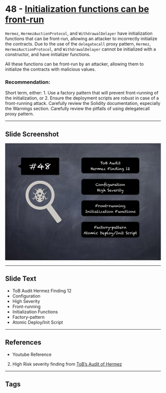 
# 48 - [Initialization functions can be front-run](./Initialization%20functions%20can%20be%20front-run.md)

`Hermez`, `HermezAuctionProtocol`, and `WithdrawalDelayer` have initialization functions that can be front-run, allowing an attacker to incorrectly initialize the contracts. Due to the use of the `delegatecall` proxy pattern, `Hermez`, `HermezAuctionProtocol`, and `WithdrawalDelayer` cannot be initialized with a constructor, and have initializer functions. 

All these functions can be front-run by an attacker, allowing them to initialize the contracts with malicious values.

### Recommendation:
Short term, either: 
	1. Use a factory pattern that will prevent front-running of the initialization, or 
	2. Ensure the deployment scripts are robust in case of a front-running attack. Carefully review the Solidity documentation, especially the Warnings section. Carefully review the pitfalls of using delegatecall proxy pattern.
___
## Slide Screenshot
![048.png](../../images/7.%20Audit%20Findings%20101/048.png)
___
## Slide Text
- ToB Audit Hermez Finding 12
- Configuration
- High Severity
- Front-running
- Initialization Functions
- Factory-pattern
- Atomic Deploy/Init Script
___
## References
- Youtube Reference
2. High Risk severity finding from [ToB’s Audit of Hermez](https://github.com/trailofbits/publications/blob/master/reviews/hermez.pdf)
___
## Tags
